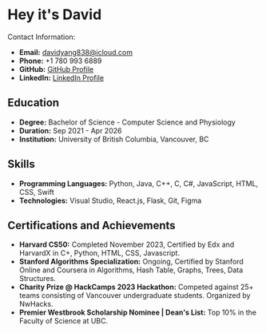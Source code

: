 # Hey it's David 

Contact Information:
- **Email:** davidyang838@icloud.com
- **Phone:** +1 780 993 6889
- **GitHub:** [GitHub Profile](link_here)
- **LinkedIn:** [LinkedIn Profile](link_here)

## Education

- **Degree:** Bachelor of Science - Computer Science and Physiology
- **Duration:** Sep 2021 - Apr 2026
- **Institution:** University of British Columbia, Vancouver, BC

## Skills

- **Programming Languages:** Python, Java, C++, C, C#, JavaScript, HTML, CSS, Swift
- **Technologies:** Visual Studio, React.js, Flask, Git, Figma


## Certifications and Achievements

- **Harvard CS50:** Completed November 2023, Certified by Edx and HarvardX in C+, Python, HTML, CSS, Javascript.
- **Stanford Algorithms Specialization:** Ongoing, Certified by Stanford Online and Coursera in Algorithms, Hash Table, Graphs, Trees, Data Structures.
- **Charity Prize @ HackCamps 2023 Hackathon:** Competed against 25+ teams consisting of Vancouver undergraduate students. Organized by NwHacks.
- **Premier Westbrook Scholarship Nominee | Dean's List:** Top 10% in the Faculty of Science at UBC.
